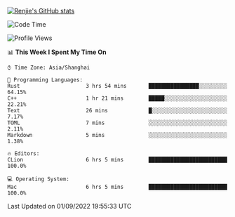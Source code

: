 [![Renjie's GitHub stats](https://github-readme-stats.vercel.app/api?username=liurenjie1024&show_icons=true&theme=chartreuse-dark)](https://github.com/anuraghazra/github-readme-stats)

<!--START_SECTION:waka-->
![Code Time](http://img.shields.io/badge/Code%20Time-136%20hrs%2034%20mins-blue)

![Profile Views](http://img.shields.io/badge/Profile%20Views-21-blue)

📊 **This Week I Spent My Time On** 

```text
⌚︎ Time Zone: Asia/Shanghai

💬 Programming Languages: 
Rust                     3 hrs 54 mins       ████████████████░░░░░░░░░   64.15% 
C++                      1 hr 21 mins        █████░░░░░░░░░░░░░░░░░░░░   22.21% 
Text                     26 mins             █░░░░░░░░░░░░░░░░░░░░░░░░   7.17% 
TOML                     7 mins              ░░░░░░░░░░░░░░░░░░░░░░░░░   2.11% 
Markdown                 5 mins              ░░░░░░░░░░░░░░░░░░░░░░░░░   1.38%

🔥 Editors: 
CLion                    6 hrs 5 mins        █████████████████████████   100.0%

💻 Operating System: 
Mac                      6 hrs 5 mins        █████████████████████████   100.0%

```


 Last Updated on 01/09/2022 19:55:33 UTC
<!--END_SECTION:waka-->

